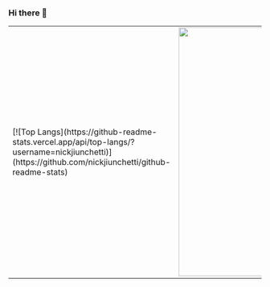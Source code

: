 ### Hi there 👋

<center>
<table>
    <tr>
        <td>[![Top Langs](https://github-readme-stats.vercel.app/api/top-langs/?username=nickjiunchetti)](https://github.com/nickjiunchetti/github-readme-stats)</td>
        <td><img width="495px" align="left" src="https://github-readme-stats.vercel.app/api?username=nickjiunchetti&theme=buefy"/></td>
    </tr>   
</table>
</center>  
<!--
**nickjiunchetti/nickjiunchetti** is a ✨ _special_ ✨ repository because its `README.md` (this file) appears on your GitHub profile.

Here are some ideas to get you started:

- 🔭 I’m currently working on ...
- 🌱 I’m currently learning ...
- 👯 I’m looking to collaborate on ...
- 🤔 I’m looking for help with ...
- 💬 Ask me about ...
- 📫 How to reach me: ...
- 😄 Pronouns: ...
- ⚡ Fun fact: ...
-->
